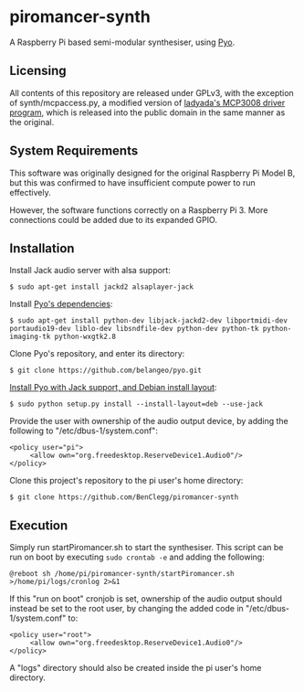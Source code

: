 # piromancer-synth
A Raspberry Pi based semi-modular synthesiser, using [Pyo](https://github.com/belangeo/pyo).

## Licensing
All contents of this repository are released under GPLv3, with the exception of synth/mcpaccess.py, a modified version of [ladyada's MCP3008 driver program](https://gist.github.com/ladyada/3151375), which is released into the public domain in the same manner as the original.

## System Requirements
This software was originally designed for the original Raspberry Pi Model B, but this was confirmed to have insufficient compute power to run effectively.

However, the software functions correctly on a Raspberry Pi 3. More connections could be added due to its expanded GPIO.

## Installation
Install Jack audio server with alsa support:
```console
$ sudo apt-get install jackd2 alsaplayer-jack
```

Install [Pyo's dependencies](https://gist.github.com/pwalsh/8594869):
```console
$ sudo apt-get install python-dev libjack-jackd2-dev libportmidi-dev portaudio19-dev liblo-dev libsndfile-dev python-dev python-tk python-imaging-tk python-wxgtk2.8
```

Clone Pyo's repository, and enter its directory:
```console
$ git clone https://github.com/belangeo/pyo.git
```

[Install Pyo with Jack support, and Debian install layout](http://ajaxsoundstudio.com/pyodoc/compiling.html):
```console
$ sudo python setup.py install --install-layout=deb --use-jack
```

Provide the user with ownership of the audio output device, by adding the following to "/etc/dbus-1/system.conf":
```
<policy user="pi">
     <allow own="org.freedesktop.ReserveDevice1.Audio0"/>
</policy>
```

Clone this project's repository to the pi user's home directory:
```console
$ git clone https://github.com/BenClegg/piromancer-synth
```

## Execution
Simply run startPiromancer.sh to start the synthesiser. This script can be run on boot by executing `sudo crontab -e` and adding the following:
```
@reboot sh /home/pi/piromancer-synth/startPiromancer.sh >/home/pi/logs/cronlog 2>&1
```

If this "run on boot" cronjob is set, ownership of the audio output should instead be set to the root user, by changing the added code in "/etc/dbus-1/system.conf" to:
```
<policy user="root">
     <allow own="org.freedesktop.ReserveDevice1.Audio0"/>
</policy>
```

A "logs" directory should also be created inside the pi user's home directory.
